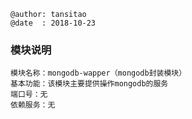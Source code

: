 ```
@author: tansitao
@date  : 2018-10-23
```

### 模块说明 ###
```
模块名称：mongodb-wapper（mongodb封装模块）
基本功能：该模块主要提供操作mongodb的服务
端口号：无
依赖服务：无

```
